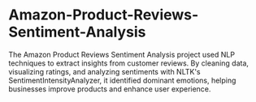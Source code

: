 # Amazon-Product-Reviews-Sentiment-Analysis
The Amazon Product Reviews Sentiment Analysis project used NLP techniques to extract insights from customer reviews. By cleaning data, visualizing ratings, and analyzing sentiments with NLTK's SentimentIntensityAnalyzer, it identified dominant emotions, helping businesses improve products and enhance user experience.
